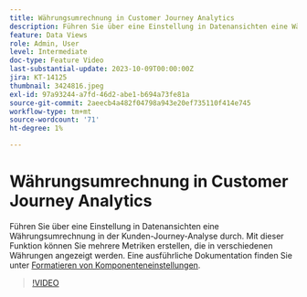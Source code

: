 ```yaml
---
title: Währungsumrechnung in Customer Journey Analytics
description: Führen Sie über eine Einstellung in Datenansichten eine Währungsumrechnung in der Kunden-Journey-Analyse durch. Mit dieser Funktion können Sie mehrere Metriken erstellen, die in verschiedenen Währungen angezeigt werden.
feature: Data Views
role: Admin, User
level: Intermediate
doc-type: Feature Video
last-substantial-update: 2023-10-09T00:00:00Z
jira: KT-14125
thumbnail: 3424816.jpeg
exl-id: 97a93244-a7fd-46d2-abe1-b694a73fe81a
source-git-commit: 2aeecb4a482f04798a943e20ef735110f414e745
workflow-type: tm+mt
source-wordcount: '71'
ht-degree: 1%

---
```


# Währungsumrechnung in Customer Journey Analytics

Führen Sie über eine Einstellung in Datenansichten eine Währungsumrechnung in der Kunden-Journey-Analyse durch. Mit dieser Funktion können Sie mehrere Metriken erstellen, die in verschiedenen Währungen angezeigt werden. Eine ausführliche Dokumentation finden Sie unter [Formatieren von Komponenteneinstellungen](https://experienceleague.adobe.com/docs/analytics-platform/using/cja-dataviews/component-settings/format.html?lang=de#currency).

>[!VIDEO](https://video.tv.adobe.com/v/3424816/?learn=on)
